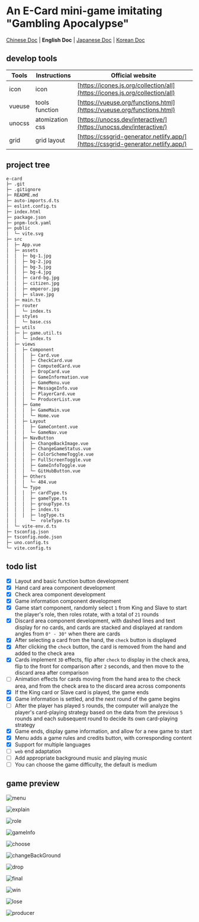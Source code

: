 
# An E-Card mini-game imitating "Gambling Apocalypse"

[Chinese Doc](./docs/README_CN.md) | **English Doc** | [Japanese Doc](./docs/README_JP.md) | [Korean Doc](./docs/README_KR.md)

## develop tools

| Tools  | Instructions    | Official website |
|--------|-----------------| - |
| icon   | icon            | [https://icones.js.org/collection/all](https://icones.js.org/collection/all) |
| vueuse | tools function  | [https://vueuse.org/functions.html](https://vueuse.org/functions.html) |
| unocss | atomization css | [https://unocss.dev/interactive/](https://unocss.dev/interactive/) |
| grid   | grid layout     | [https://cssgrid-generator.netlify.app/](https://cssgrid-generator.netlify.app/) |

## project tree

``` bash
e-card
├─ .git
├─ .gitignore
├─ README.md
├─ auto-imports.d.ts
├─ eslint.config.ts
├─ index.html
├─ package.json
├─ pnpm-lock.yaml
├─ public
│  └─ vite.svg
├─ src
│  ├─ App.vue
│  ├─ assets
│  │  ├─ bg-1.jpg
│  │  ├─ bg-2.jpg
│  │  ├─ bg-3.jpg
│  │  ├─ bg-4.jpg
│  │  ├─ card-bg.jpg
│  │  ├─ citizen.jpg
│  │  ├─ emperor.jpg
│  │  ├─ slave.jpg
│  ├─ main.ts
│  ├─ router
│  │  └─ index.ts
│  ├─ styles
│  │  └─ base.css
│  ├─ utils
│  ├─ ├─ game.util.ts
│  │  └─ index.ts
│  ├─ views
│  │  ├─ Component
│  │  │  ├─ Card.vue
│  │  │  ├─ CheckCard.vue
│  │  │  ├─ ComputedCard.vue
│  │  │  ├─ DropCard.vue
│  │  │  ├─ GameInformation.vue
│  │  │  ├─ GameMenu.vue
│  │  │  ├─ MessageInfo.vue
│  │  │  ├─ PlayerCard.vue
│  │  │  └─ ProducerList.vue
│  │  ├─ Game
│  │  │  ├─ GameMain.vue
│  │  │  └─ Home.vue
│  │  ├─ Layout
│  │  │  ├─ GameContent.vue
│  │  │  └─ GameNav.vue
│  │  ├─ NavButton
│  │  │  ├─ ChangeBackImage.vue
│  │  │  ├─ ChangeGameStatus.vue
│  │  │  ├─ ColorSchemeToggle.vue
│  │  │  ├─ FullScreenToggle.vue
│  │  │  ├─ GameInfoToggle.vue
│  │  │  └─ GitHubButton.vue
│  │  ├─ Others
│  │  │  └─ 404.vue
│  │  └─ Type
│  │  │  ├─ cardType.ts
│  │  │  ├─ gameType.ts
│  │  │  ├─ groupType.ts
│  │  │  ├─ index.ts
│  │  │  ├─ logType.ts
│  │     └─  roleType.ts
│  └─ vite-env.d.ts
├─ tsconfig.json
├─ tsconfig.node.json
├─ uno.config.ts
└─ vite.config.ts
```

## todo list

- [x] Layout and basic function button development
- [x] Hand card area component development
- [x] Check area component development
- [x] Game information component development
- [x] Game start component, randomly select `1` from King and Slave to start the player's role, then roles rotate, with a total of `21` rounds
- [x] Discard area component development, with dashed lines and text display for no cards, and cards are stacked and displayed at random angles from `0° - 30°` when there are cards
- [x] After selecting a card from the hand, the `check` button is displayed
- [x] After clicking the `check` button, the card is removed from the hand and added to the check area
- [x] Cards implement `3D` effects, flip after `check` to display in the check area, flip to the front for comparison after `2` seconds, and then move to the discard area after comparison
- [ ] Animation effects for cards moving from the hand area to the check area, and from the check area to the discard area across components
- [x] If the King card or Slave card is played, the game ends
- [x] Game information is settled, and the next round of the game begins
- [ ] After the player has played `5` rounds, the computer will analyze the player's card-playing strategy based on the data from the previous `5` rounds and each subsequent round to decide its own card-playing strategy
- [x] Game ends, display game information, and allow for a new game to start
- [x] Menu adds a game rules and credits button, with corresponding content
- [x] Support for multiple languages
- [ ] `web` end adaptation
- [ ] Add appropriate background music and playing music
- [ ] You can choose the game difficulty, the default is medium

## game preview

![menu](/gameImg/menu.png)

![explain](/gameImg/explain.png)

![role](/gameImg/role.png)

![gameInfo](/gameImg/gameinfo.png)

![choose](/gameImg/choose.png)

![changeBackGround](/gameImg/changeBackground.png)

![drop](/gameImg/drop.png)

![final](/gameImg/final.png)

![win](/gameImg/win.png)

![lose](/gameImg/lose.png)

![producer](/gameImg/producer.png)

